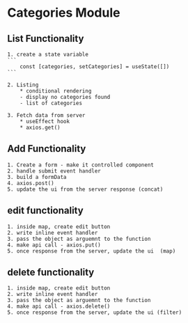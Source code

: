 # Categories Module


## List Functionality
    1. create a state variable 
    ```
        const [categories, setCategories] = useState([])
    ```

    2. Listing 
        * conditional rendering 
        - display no categories found 
        - list of categories 

    3. Fetch data from server
        * useEffect hook
        * axios.get() 

## Add Functionality 
    1. Create a form - make it controlled component 
    2. handle submit event handler 
    3. build a formData
    4. axios.post()
    5. update the ui from the server response (concat)

## edit functionality 
    1. inside map, create edit button
    2. write inline event handler
    3. pass the object as arguemnt to the function
    4. make api call - axios.put() 
    5. once response from the server, update the ui  (map)

## delete functionality
    1. inside map, create edit button
    2. write inline event handler
    3. pass the object as arguemnt to the function
    4. make api call - axios.delete() 
    5. once response from the server, update the ui (filter)
